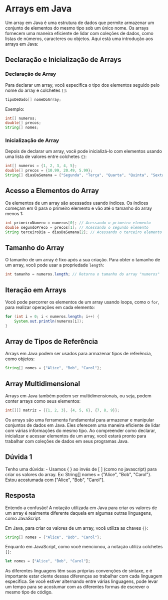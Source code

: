 # Arrays em Java

Um array em Java é uma estrutura de dados que permite armazenar um conjunto de elementos do mesmo tipo sob um único nome. Os arrays fornecem uma maneira eficiente de lidar com coleções de dados, como listas de números, caracteres ou objetos. Aqui está uma introdução aos arrays em Java:

## Declaração e Inicialização de Arrays

### Declaração de Array

Para declarar um array, você especifica o tipo dos elementos seguido pelo nome do array e colchetes `[]`:

```java
tipoDeDado[] nomeDoArray;
```

Exemplo:

```java
int[] numeros;
double[] precos;
String[] nomes;
```

### Inicialização de Array

Depois de declarar um array, você pode inicializá-lo com elementos usando uma lista de valores entre colchetes `{}`:

```java
int[] numeros = {1, 2, 3, 4, 5};
double[] precos = {10.99, 20.49, 5.99};
String[] diasDaSemana = {"Segunda", "Terça", "Quarta", "Quinta", "Sexta"};
```

## Acesso a Elementos do Array

Os elementos de um array são acessados usando índices. Os índices começam em 0 para o primeiro elemento e vão até o tamanho do array menos 1:

```java
int primeiroNumero = numeros[0]; // Acessando o primeiro elemento
double segundoPreco = precos[1]; // Acessando o segundo elemento
String terceiroDia = diasDaSemana[2]; // Acessando o terceiro elemento
```

## Tamanho do Array

O tamanho de um array é fixo após a sua criação. Para obter o tamanho de um array, você pode usar a propriedade `length`:

```java
int tamanho = numeros.length; // Retorna o tamanho do array "numeros"
```

## Iteração em Arrays

Você pode percorrer os elementos de um array usando loops, como o `for`, para realizar operações em cada elemento:

```java
for (int i = 0; i < numeros.length; i++) {
    System.out.println(numeros[i]);
}
```

## Array de Tipos de Referência

Arrays em Java podem ser usados para armazenar tipos de referência, como objetos:

```java
String[] nomes = {"Alice", "Bob", "Carol"};
```

## Array Multidimensional

Arrays em Java também podem ser multidimensionais, ou seja, podem conter arrays como seus elementos:

```java
int[][] matriz = {{1, 2, 3}, {4, 5, 6}, {7, 8, 9}};
```

Os arrays são uma ferramenta fundamental para armazenar e manipular conjuntos de dados em Java. Eles oferecem uma maneira eficiente de lidar com várias informações do mesmo tipo. Ao compreender como declarar, inicializar e acessar elementos de um array, você estará pronto para trabalhar com coleções de dados em seus programas Java.

## Dúvida 1

Tenho uma dúvida: - Usamos { } ao invés de [ ] (como no javascript) para criar os valores do array. Ex: String[] nomes = {"Alice", "Bob", "Carol"}. Estou acostumada com ["Alice", "Bob", "Carol"].

## Resposta 

Entendo a confusão! A notação utilizada em Java para criar os valores de um array é realmente diferente daquela em algumas outras linguagens, como JavaScript. 

Em Java, para criar os valores de um array, você utiliza as chaves `{}`:

```java
String[] nomes = {"Alice", "Bob", "Carol"};
```

Enquanto em JavaScript, como você mencionou, a notação utiliza colchetes `[]`:

```javascript
let nomes = ["Alice", "Bob", "Carol"];
```

As diferentes linguagens têm suas próprias convenções de sintaxe, e é importante estar ciente dessas diferenças ao trabalhar com cada linguagem específica. Se você estiver alternando entre várias linguagens, pode levar um tempo para se acostumar com as diferentes formas de escrever o mesmo tipo de código.